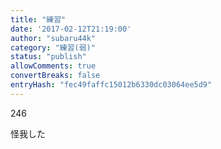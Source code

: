 ```yaml
---
title: "練習"
date: '2017-02-12T21:19:00'
author: "subaru44k"
category: "練習(弱)"
status: "publish"
allowComments: true
convertBreaks: false
entryHash: "fec49faffc15012b6330dc03064ee5d9"
---
```

246

怪我した
